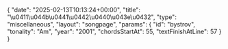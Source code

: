 {
    "date": "2025-02-13T10:13:24+00:00",
    "title": "\u0411\u044b\u0441\u0442\u0440\u043e\u0432",
    "type": "miscellaneous",
    "layout": "songpage",
    "params": {
        "id": "bystrov",
        "tonality": "Am",
        "year": "2001",
        "chordsStartAt": 55,
        "textFinishAtLine": 57
    }
}